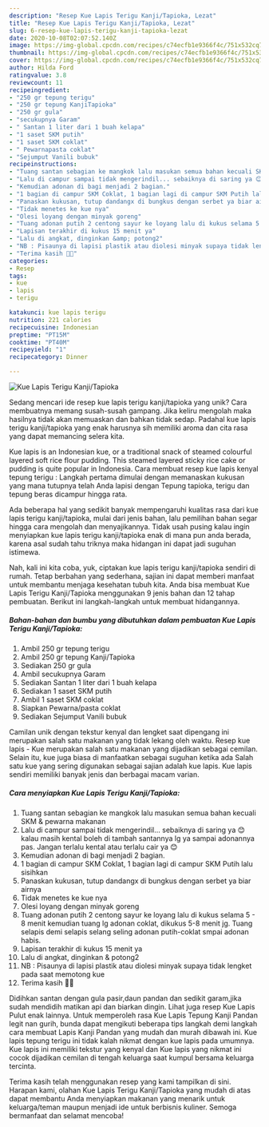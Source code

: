 ```yaml
---
description: "Resep Kue Lapis Terigu Kanji/Tapioka, Lezat"
title: "Resep Kue Lapis Terigu Kanji/Tapioka, Lezat"
slug: 6-resep-kue-lapis-terigu-kanji-tapioka-lezat
date: 2020-10-08T02:07:52.140Z
image: https://img-global.cpcdn.com/recipes/c74ecfb1e9366f4c/751x532cq70/kue-lapis-terigu-kanjitapioka-foto-resep-utama.jpg
thumbnail: https://img-global.cpcdn.com/recipes/c74ecfb1e9366f4c/751x532cq70/kue-lapis-terigu-kanjitapioka-foto-resep-utama.jpg
cover: https://img-global.cpcdn.com/recipes/c74ecfb1e9366f4c/751x532cq70/kue-lapis-terigu-kanjitapioka-foto-resep-utama.jpg
author: Hilda Ford
ratingvalue: 3.8
reviewcount: 11
recipeingredient:
- "250 gr tepung terigu"
- "250 gr tepung KanjiTapioka"
- "250 gr gula"
- "secukupnya Garam"
- " Santan 1 liter dari 1 buah kelapa"
- "1 saset SKM putih"
- "1 saset SKM coklat"
- " Pewarnapasta coklat"
- "Sejumput Vanili bubuk"
recipeinstructions:
- "Tuang santan sebagian ke mangkok lalu masukan semua bahan kecuali SKM &amp; pewarna makanan"
- "Lalu di campur sampai tidak mengerindil... sebaiknya di saring ya 😊 kalau masih kental boleh di tambah santannya lg ya sampai adonannya pas. Jangan terlalu kental atau terlalu cair ya 😊"
- "Kemudian adonan di bagi menjadi 2 bagian."
- "1 bagian di campur SKM Coklat, 1 bagian lagi di campur SKM Putih lalu sisihkan"
- "Panaskan kukusan, tutup dandangx di bungkus dengan serbet ya biar airnya"
- "Tidak menetes ke kue nya"
- "Olesi loyang dengan minyak goreng"
- "Tuang adonan putih 2 centong sayur ke loyang lalu di kukus selama 5 - 8 menit kemudian tuang lg adonan coklat, dikukus 5-8 menit jg. Tuang selapis demi selapis selang seling adonan putih-coklat smpai adonan habis."
- "Lapisan terakhir di kukus 15 menit ya"
- "Lalu di angkat, dinginkan &amp; potong2"
- "NB : Pisaunya di lapisi plastik atau diolesi minyak supaya tidak lengket pada saat memotong kue"
- "Terima kasih 🙏😇"
categories:
- Resep
tags:
- kue
- lapis
- terigu

katakunci: kue lapis terigu 
nutrition: 221 calories
recipecuisine: Indonesian
preptime: "PT15M"
cooktime: "PT40M"
recipeyield: "1"
recipecategory: Dinner

---
```



![Kue Lapis Terigu Kanji/Tapioka](https://img-global.cpcdn.com/recipes/c74ecfb1e9366f4c/751x532cq70/kue-lapis-terigu-kanjitapioka-foto-resep-utama.jpg)

Sedang mencari ide resep kue lapis terigu kanji/tapioka yang unik? Cara membuatnya memang susah-susah gampang. Jika keliru mengolah maka hasilnya tidak akan memuaskan dan bahkan tidak sedap. Padahal kue lapis terigu kanji/tapioka yang enak harusnya sih memiliki aroma dan cita rasa yang dapat memancing selera kita.

Kue lapis is an Indonesian kue, or a traditional snack of steamed colourful layered soft rice flour pudding. This steamed layered sticky rice cake or pudding is quite popular in Indonesia. Cara membuat resep kue lapis kenyal tepung terigu : Langkah pertama dimulai dengan memanaskan kukusan yang mana tutupnya telah Anda lapisi dengan Tepung tapioka, terigu dan tepung beras dicampur hingga rata.

Ada beberapa hal yang sedikit banyak mempengaruhi kualitas rasa dari kue lapis terigu kanji/tapioka, mulai dari jenis bahan, lalu pemilihan bahan segar hingga cara mengolah dan menyajikannya. Tidak usah pusing kalau ingin menyiapkan kue lapis terigu kanji/tapioka enak di mana pun anda berada, karena asal sudah tahu triknya maka hidangan ini dapat jadi suguhan istimewa.


Nah, kali ini kita coba, yuk, ciptakan kue lapis terigu kanji/tapioka sendiri di rumah. Tetap berbahan yang sederhana, sajian ini dapat memberi manfaat untuk membantu menjaga kesehatan tubuh kita. Anda bisa membuat Kue Lapis Terigu Kanji/Tapioka menggunakan 9 jenis bahan dan 12 tahap pembuatan. Berikut ini langkah-langkah untuk membuat hidangannya.

<!--inarticleads1-->

##### Bahan-bahan dan bumbu yang dibutuhkan dalam pembuatan Kue Lapis Terigu Kanji/Tapioka:

1. Ambil 250 gr tepung terigu
1. Ambil 250 gr tepung Kanji/Tapioka
1. Sediakan 250 gr gula
1. Ambil secukupnya Garam
1. Sediakan  Santan 1 liter dari 1 buah kelapa
1. Sediakan 1 saset SKM putih
1. Ambil 1 saset SKM coklat
1. Siapkan  Pewarna/pasta coklat
1. Sediakan Sejumput Vanili bubuk


Camilan unik dengan tekstur kenyal dan lengket saat dipengang ini merupakan salah satu makanan yang tidak lekang oleh waktu. Resep kue lapis - Kue merupakan salah satu makanan yang dijadikan sebagai cemilan. Selain itu, kue juga biasa di manfaatkan sebagai suguhan ketika ada Salah satu kue yang sering digunakan sebagai sajian adalah kue lapis. Kue lapis sendiri memiliki banyak jenis dan berbagai macam varian. 

<!--inarticleads2-->

##### Cara menyiapkan Kue Lapis Terigu Kanji/Tapioka:

1. Tuang santan sebagian ke mangkok lalu masukan semua bahan kecuali SKM &amp; pewarna makanan
1. Lalu di campur sampai tidak mengerindil... sebaiknya di saring ya 😊 kalau masih kental boleh di tambah santannya lg ya sampai adonannya pas. Jangan terlalu kental atau terlalu cair ya 😊
1. Kemudian adonan di bagi menjadi 2 bagian.
1. 1 bagian di campur SKM Coklat, 1 bagian lagi di campur SKM Putih lalu sisihkan
1. Panaskan kukusan, tutup dandangx di bungkus dengan serbet ya biar airnya
1. Tidak menetes ke kue nya
1. Olesi loyang dengan minyak goreng
1. Tuang adonan putih 2 centong sayur ke loyang lalu di kukus selama 5 - 8 menit kemudian tuang lg adonan coklat, dikukus 5-8 menit jg. Tuang selapis demi selapis selang seling adonan putih-coklat smpai adonan habis.
1. Lapisan terakhir di kukus 15 menit ya
1. Lalu di angkat, dinginkan &amp; potong2
1. NB : Pisaunya di lapisi plastik atau diolesi minyak supaya tidak lengket pada saat memotong kue
1. Terima kasih 🙏😇


Didihkan santan dengan gula pasir,daun pandan dan sedikit garam,jika sudah mendidih matikan api dan biarkan dingin. Lihat juga resep Kue Lapis Pulut enak lainnya. Untuk memperoleh rasa Kue Lapis Tepung Kanji Pandan legit nan gurih, bunda dapat mengikuti beberapa tips langkah demi langkah cara membuat Lapis Kanji Pandan yang mudah dan murah dibawah ini. Kue lapis tepung terigu ini tidak kalah nikmat dengan kue lapis pada umumnya. Kue lapis ini memiliki tekstur yang kenyal dan Kue lapis yang nikmat ini cocok dijadikan cemilan di tengah keluarga saat kumpul bersama keluarga tercinta. 

Terima kasih telah menggunakan resep yang kami tampilkan di sini. Harapan kami, olahan Kue Lapis Terigu Kanji/Tapioka yang mudah di atas dapat membantu Anda menyiapkan makanan yang menarik untuk keluarga/teman maupun menjadi ide untuk berbisnis kuliner. Semoga bermanfaat dan selamat mencoba!
